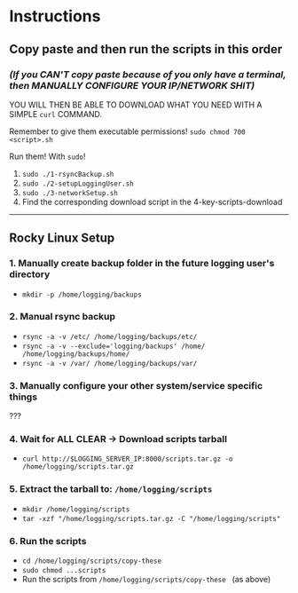 # Instructions

## Copy paste and then run the scripts in this order

### *(If you CAN'T copy paste because of you only have a terminal, then MANUALLY CONFIGURE YOUR IP/NETWORK SHIT)*
YOU WILL THEN BE ABLE TO DOWNLOAD WHAT YOU NEED WITH A SIMPLE `curl` COMMAND.

Remember to give them executable permissions!
`sudo chmod 700 <script>.sh`

Run them! With `sudo`!
1. `sudo ./1-rsyncBackup.sh`
2. `sudo ./2-setupLoggingUser.sh`
3. `sudo ./3-networkSetup.sh`
4. Find the corresponding download script in the 4-key-scripts-download


---


## Rocky Linux Setup
### 1. Manually create backup folder in the future logging user's directory
- `mkdir -p /home/logging/backups`

### 2. Manual rsync backup
- `rsync -a -v /etc/ /home/logging/backups/etc/`
- `rsync -a -v --exclude='logging/backups' /home/ /home/logging/backups/home/`
- `rsync -a -v /var/ /home/logging/backups/var/`

### 3. Manually configure your other system/service specific things
???

### 4. Wait for ALL CLEAR -> Download scripts tarball
- `curl http://$LOGGING_SERVER_IP:8000/scripts.tar.gz -o /home/logging/scripts.tar.gz`

### 5. Extract the tarball to: `/home/logging/scripts`
- `mkdir /home/logging/scripts`
- `tar -xzf "/home/logging/scripts.tar.gz -C "/home/logging/scripts"`

### 6. Run the scripts
- `cd /home/logging/scripts/copy-these`
- `sudo chmod ...scripts`
- Run the scripts from `/home/logging/scripts/copy-these ` (as above)

